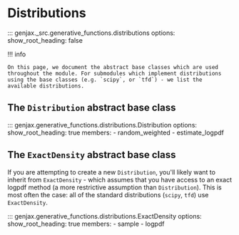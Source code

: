 # Distributions

::: genjax._src.generative_functions.distributions
    options:
      show_root_heading: false

!!! info 
    
    On this page, we document the abstract base classes which are used throughout the module. For submodules which implement distributions using the base classes (e.g. `scipy`, or `tfd`) - we list the available distributions.

## The `Distribution` abstract base class

::: genjax.generative_functions.distributions.Distribution
    options:
      show_root_heading: true
      members: 
        - random_weighted
        - estimate_logpdf

## The `ExactDensity` abstract base class

If you are attempting to create a new `Distribution`, you'll likely want to inherit from `ExactDensity` - which assumes that you have access to an exact logpdf method (a more restrictive assumption than `Distribution`). This is most often the case: all of the standard distributions (`scipy`, `tfd`) use `ExactDensity`.

::: genjax.generative_functions.distributions.ExactDensity
    options:
      show_root_heading: true
      members:
        - sample
        - logpdf
